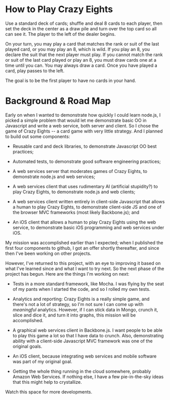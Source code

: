 How to Play Crazy Eights 
========================

Use a standard deck of cards; shuffle and deal 8 cards to
each player, then set the deck in the center as a draw pile
and turn over the top card so all can see it.  The player to
the left of the dealer begins.

On your turn, you may play a card that matches the rank or
suit of the last played card, or you may play an 8, which is
wild.  If you play an 8, you declare the suit that the next
player must play.  If you cannot match the rank or suit of
the last card played or play an 8, you must draw cards one
at a time until you can.  You may always draw a card.  Once
you have played a card, play passes to the left.

The goal is to be the first player to have no cards in your
hand.


Background & Road Map 
=====================

Early on when I wanted to demonstrate how quickly I could
learn node.js, I picked a simple problem that would let me
demonstrate basic OO in Javascript and write a web service,
both server and client.  So I chose the game of Crazy Eights
-- a card game with very little strategy.  And I planned to
build out some components:

  * Reusable card and deck libraries, to demonstrate
  	Javascript OO best practices;

  * Automated tests, to demonstrate good software
  	engineering practices;

  * A web services server that moderates games of Crazy
  	Eights, to demonstrate node.js and web services;

  * A web services client that uses rudimentary AI
  	(artificial stupidity?) to play Crazy Eights, to
  	demonstrate node.js and web clients;

  * A web services client written entirely in client-side
  	Javascript that allows a human to play Crazy
  	Eights, to demonstrate client-side JS and one of
  	the browser MVC frameworks (most likely
  	Backbone.js); and
  	
  * An iOS client that allows a human to play Crazy Eights
	using the web service, to demonstrate basic iOS
	programming and web services under iOS.
	
My mission was accomplished earlier than I expected; when I
published the first four components to github, I got an
offer shortly thereafter, and since then I've been working
on other projects.

However, I've returned to this project, with an eye to
improving it based on what I've learned since and what I
want to try next.  So the next phase of the project has
begun.  Here are the things I'm working on next:

  * Tests in a more standard framework, like Mocha.  I
  	was flying by the seat of my pants when I started
  	the code, and so I rolled my own tests.  
  
  * Analytics and reporting: Crazy Eights is a really
  	simple game, and there's not a lot of strategy, so
  	I'm not sure I can come up with *meaningful*
  	analytics.  However, if I can stick data in Mongo,
  	crunch it, slice and dice it, and turn it into
  	graphs, this mission will be accomplished.
  
  * A graphical web services client in Backbone.js.  I
  	want people to be able to play this game a lot so
  	that I have data to crunch.  Also, demonstrating
  	ability with a client-side Javascript MVC framework
  	was one of the original goals.
  	
  * An iOS client, because integrating web services and
   	mobile software was part of my original goal. 

  * Getting the whole thing running in the cloud
   	somewhere, probably Amazon Web Services.  If
   	nothing else, I have a few pie-in-the-sky ideas
   	that this might help to crystallize.
   	
Watch this space for more developments.  

